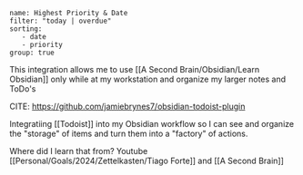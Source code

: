 ```todoist
name: Highest Priority & Date
filter: "today | overdue"
sorting: 
   - date
   - priority
group: true
```

This integration allows me to use [[A Second Brain/Obsidian/Learn Obsidian]] only while at my workstation and organize my larger notes and ToDo's

CITE: https://github.com/jamiebrynes7/obsidian-todoist-plugin

Integratiing [[Todoist]] into my Obsidian workflow so I can see and organize the "storage" of items and turn them into a "factory" of actions.

Where did I learn that from? Youtube [[Personal/Goals/2024/Zettelkasten/Tiago Forte]] and [[A Second Brain]]

